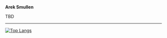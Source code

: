 **Arek Smullen**

TBD



---

[![Top Langs](https://github-readme-stats.vercel.app/api/top-langs/?username=arek8675&layout=compact&theme=dark)](https://github.com/arek8675/github-readme-stats)


<!---
arek8675/arek8675 is a ✨ special ✨ repository because its `README.md` (this file) appears on your GitHub profile.
You can click the Preview link to take a look at your changes.
--->
